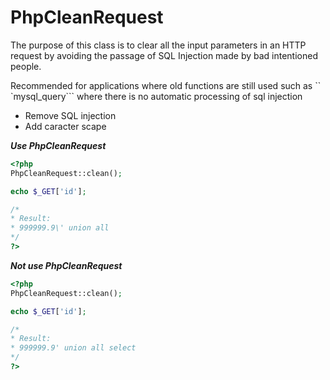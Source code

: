# PhpCleanRequest
The purpose of this class is to clear all the input parameters in an HTTP request by avoiding the passage of SQL Injection made by bad intentioned people.

Recommended for applications where old functions are still used such as `` `mysql_query``` where there is no automatic processing of sql injection

- Remove SQL injection
- Add caracter scape

***Use PhpCleanRequest***
```php
<?php
PhpCleanRequest::clean();

echo $_GET['id'];

/*
* Result:
* 999999.9\' union all
*/
?>
```

***Not use PhpCleanRequest***
```php
<?php
PhpCleanRequest::clean();

echo $_GET['id'];

/*
* Result:
* 999999.9' union all select
*/
?>
```